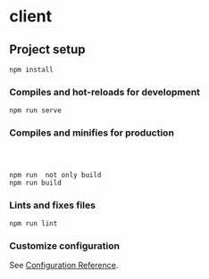 # client

## Project setup
```
npm install
```

### Compiles and hot-reloads for development
```
npm run serve
```

### Compiles and minifies for production
```



npm run  not only build
npm run build
```

### Lints and fixes files
```
npm run lint
```

### Customize configuration
See [Configuration Reference](https://cli.vuejs.org/config/).
